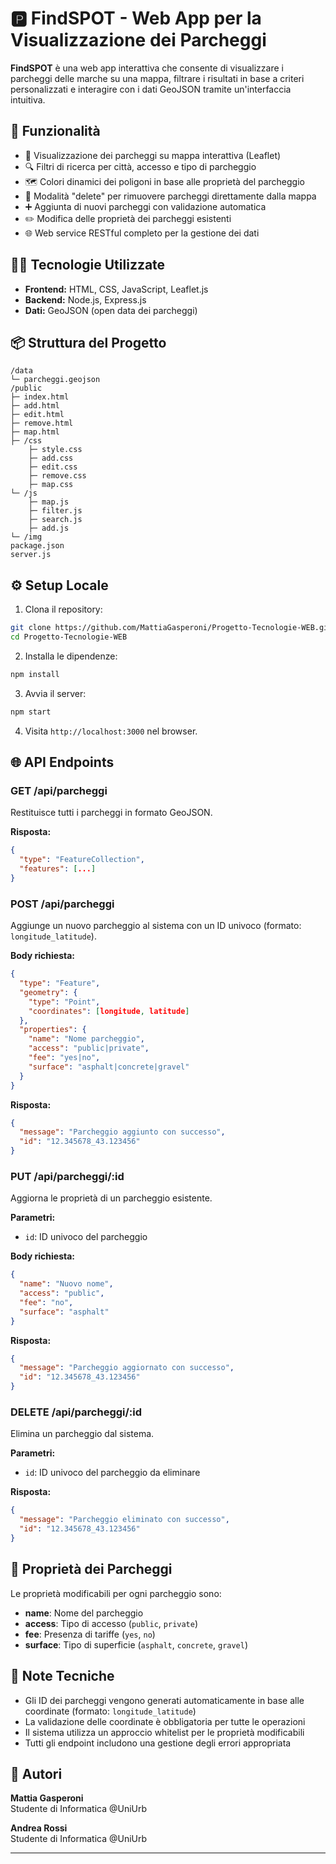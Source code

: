 # 🅿️ FindSPOT - Web App per la Visualizzazione dei Parcheggi

**FindSPOT** è una web app interattiva che consente di visualizzare i parcheggi delle marche su una mappa, filtrare i risultati in base a criteri personalizzati e interagire con i dati GeoJSON tramite un'interfaccia intuitiva.

## 🚀 Funzionalità

- 📍 Visualizzazione dei parcheggi su mappa interattiva (Leaflet)
- 🔍 Filtri di ricerca per città, accesso e tipo di parcheggio
- 🗺️ Colori dinamici dei poligoni in base alle proprietà del parcheggio
- 🧹 Modalità "delete" per rimuovere parcheggi direttamente dalla mappa
- ➕ Aggiunta di nuovi parcheggi con validazione automatica
- ✏️ Modifica delle proprietà dei parcheggi esistenti
- 🌐 Web service RESTful completo per la gestione dei dati

## 🧑‍💻 Tecnologie Utilizzate

- **Frontend:** HTML, CSS, JavaScript, Leaflet.js
- **Backend:** Node.js, Express.js
- **Dati:** GeoJSON (open data dei parcheggi)

## 📦 Struttura del Progetto

```
/data
└─ parcheggi.geojson
/public
├─ index.html
├─ add.html
├─ edit.html
├─ remove.html
├─ map.html
├─ /css
    ├─ style.css 
    ├─ add.css 
    ├─ edit.css 
    ├─ remove.css 
    ├─ map.css 
└─ /js          
    ├─ map.js 
    ├─ filter.js 
    ├─ search.js 
    ├─ add.js 
└─ /img
package.json
server.js
```

## ⚙️ Setup Locale

1. Clona il repository:
```bash
git clone https://github.com/MattiaGasperoni/Progetto-Tecnologie-WEB.git
cd Progetto-Tecnologie-WEB
```

2. Installa le dipendenze:
```bash
npm install
```

3. Avvia il server:
```bash
npm start
```

4. Visita `http://localhost:3000` nel browser.

## 🌐 API Endpoints

### **GET /api/parcheggi**
Restituisce tutti i parcheggi in formato GeoJSON.

**Risposta:**
```json
{
  "type": "FeatureCollection",
  "features": [...]
}
```

### **POST /api/parcheggi**
Aggiunge un nuovo parcheggio al sistema con un ID univoco  (formato: `longitude_latitude`).

**Body richiesta:**
```json
{
  "type": "Feature",
  "geometry": {
    "type": "Point",
    "coordinates": [longitude, latitude]
  },
  "properties": {
    "name": "Nome parcheggio",
    "access": "public|private",
    "fee": "yes|no",
    "surface": "asphalt|concrete|gravel"
  }
}
```

**Risposta:**
```json
{
  "message": "Parcheggio aggiunto con successo",
  "id": "12.345678_43.123456"
}
```

### **PUT /api/parcheggi/:id**
Aggiorna le proprietà di un parcheggio esistente.

**Parametri:**
- `id`: ID univoco del parcheggio 

**Body richiesta:**
```json
{
  "name": "Nuovo nome",
  "access": "public",
  "fee": "no",
  "surface": "asphalt"
}
```

**Risposta:**
```json
{
  "message": "Parcheggio aggiornato con successo",
  "id": "12.345678_43.123456"
}
```

### **DELETE /api/parcheggi/:id**
Elimina un parcheggio dal sistema.

**Parametri:**
- `id`: ID univoco del parcheggio da eliminare

**Risposta:**
```json
{
  "message": "Parcheggio eliminato con successo",
  "id": "12.345678_43.123456"
}
```

## 🔧 Proprietà dei Parcheggi

Le proprietà modificabili per ogni parcheggio sono:

- **name**: Nome del parcheggio
- **access**: Tipo di accesso (`public`, `private`)
- **fee**: Presenza di tariffe (`yes`, `no`)
- **surface**: Tipo di superficie (`asphalt`, `concrete`, `gravel`)

## 📝 Note Tecniche

- Gli ID dei parcheggi vengono generati automaticamente in base alle coordinate (formato: `longitude_latitude`)
- La validazione delle coordinate è obbligatoria per tutte le operazioni
- Il sistema utilizza un approccio whitelist per le proprietà modificabili
- Tutti gli endpoint includono una gestione degli errori appropriata

## 👤 Autori

**Mattia Gasperoni**  
Studente di Informatica @UniUrb

**Andrea Rossi**  
Studente di Informatica @UniUrb

---
